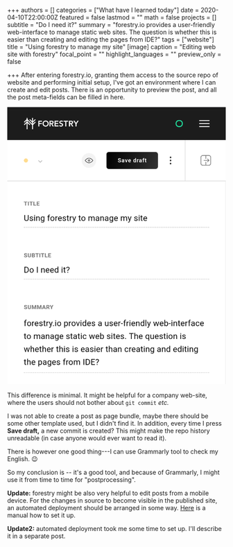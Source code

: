 +++
authors = []
categories = ["What have I learned today"]
date = 2020-04-10T22:00:00Z
featured = false
lastmod = ""
math = false
projects = []
subtitle = "Do I need it?"
summary = "forestry.io provides a user-friendly web-interface to manage static web sites. The question is whether this is easier than creating and editing the pages from IDE?"
tags = ["website"]
title = "Using forestry to manage my site"
[image]
caption = "Editing web site with forestry"
focal_point = ""
highlight_languages = ""
preview_only = false

+++
After entering forestry.io, granting them access to the source repo of website and performing initial setup, I've got an environment where I can create and edit posts. There is an opportunity to preview the post, and all the post meta-fields can be filled in here.

![](/uploads/Screenshot_20200411-114213.png "Using forestry.io to edit this post")

This difference is minimal. It might be helpful for a company web-site, where the users should not bother about `git commit` _etc._

I was not able to create a post as page bundle, maybe there should be some other template used, but I didn't find it. In addition, every time I press **Save draft,** a new commit is created? This might make the repo history unreadable (in case anyone would ever want to read it).

There is however one good thing---I can use Grammarly tool to check my English. :wink:

So my conclusion is -- it's a good tool, and because of Grammarly, I might use it from time to time for "postprocessing".

**Update:** forestry might be also very helpful to edit posts from a mobile device. For the changes in source to become visible in the published site, an automated deployment should be arranged in some way. [Here](https://forestry.io/docs/hosting/) is a manual how to set it up.

**Update2:** automated deployment took me some time to set up. I'll describe it in a separate post.